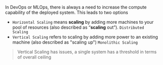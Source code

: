 In DevOps or MLOps, there is always a need to increase the compute capability of the deployed system. This leads to two options

- `Horizontal Scaling`  means **scaling** by adding more machines to your pool of resources (also described as “**scaling** out”). `Distributed Scaling`
- `Vertical Scaling` refers to scaling by adding more power to an existing machine (also described as "scaling up") `Monolithic Scaling`

> Vertical Scaling has issues, a single system has a threshold in terms of overall ceiling

